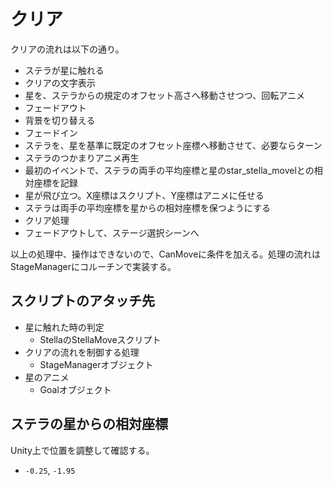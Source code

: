 # クリア
クリアの流れは以下の通り。

- ステラが星に触れる
- クリアの文字表示
- 星を、ステラからの規定のオフセット高さへ移動させつつ、回転アニメ
- フェードアウト
- 背景を切り替える
- フェードイン
- ステラを、星を基準に既定のオフセット座標へ移動させて、必要ならターン
- ステラのつかまりアニメ再生
- 最初のイベントで、ステラの両手の平均座標と星のstar_stella_movelとの相対座標を記録
- 星が飛び立つ。X座標はスクリプト、Y座標はアニメに任せる
- ステラは両手の平均座標を星からの相対座標を保つようにする
- クリア処理
- フェードアウトして、ステージ選択シーンへ

以上の処理中、操作はできないので、CanMoveに条件を加える。処理の流れはStageManagerにコルーチンで実装する。

## スクリプトのアタッチ先
- 星に触れた時の判定
  - StellaのStellaMoveスクリプト
- クリアの流れを制御する処理
  - StageManagerオブジェクト
- 星のアニメ
  - Goalオブジェクト

## ステラの星からの相対座標
Unity上で位置を調整して確認する。

- `-0.25`, `-1.95`
